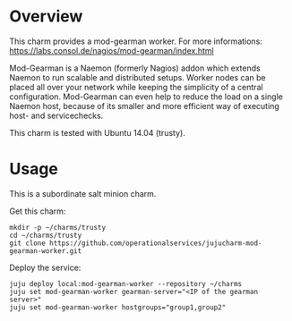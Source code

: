 # Overview

This charm provides a mod-gearman worker.
For more informations: https://labs.consol.de/nagios/mod-gearman/index.html 

Mod-Gearman is a Naemon (formerly Nagios) addon which
extends Naemon to run scalable and distributed setups.
Worker nodes can be placed all over your network while
keeping the simplicity of a central configuration.
Mod-Gearman can even help to reduce the load on a
single Naemon host, because of its smaller and more
efficient way of executing host- and servicechecks.

This charm is tested with Ubuntu 14.04 (trusty).

# Usage

This is a subordinate salt minion charm.

Get this charm:

    mkdir -p ~/charms/trusty
    cd ~/charms/trusty
    git clone https://github.com/operationalservices/jujucharm-mod-gearman-worker.git

Deploy the service:

    juju deploy local:mod-gearman-worker --repository ~/charms
    juju set mod-gearman-worker gearman-server="<IP of the gearman server>"
    juju set mod-gearman-worker hostgroups="group1,group2"
